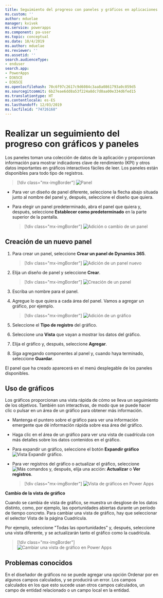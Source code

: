 ```yaml
---
title: Seguimiento del progreso con paneles y gráficos en aplicaciones basadas en modelos | Microsoft Docs
ms.custom: ''
author: mduelae
manager: kvivek
ms.service: powerapps
ms.component: pa-user
ms.topic: conceptual
ms.date: 10/4/2019
ms.author: mduelae
ms.reviewer: ''
ms.assetid: ''
search.audienceType:
- enduser
search.app:
- PowerApps
- D365CE
- D365CE
ms.openlocfilehash: 70c6f97c2617c9d6084c3aa8a0861793a0c059d5
ms.sourcegitcommit: 6b27eae6dd8a53f224a8dc7d0aa00e334d6fed15
ms.translationtype: HT
ms.contentlocale: es-ES
ms.lasthandoff: 12/03/2019
ms.locfileid: "74726168"
---
```

# <a name="track-your-progress-with-dashboards-and-charts"></a>Realizar un seguimiento del progreso con gráficos y paneles

Los paneles toman una colección de datos de la aplicación y proporcionan información para mostrar indicadores clave de rendimiento (KPI) y otros datos importantes en gráficos interactivos fáciles de leer. Los paneles están disponibles para todo tipo de registros.

> [!div class="mx-imgBorder"]
> ![Panel](media/Dashboard.png "Panel") 

-  Para ver un diseño de panel diferente, seleccione la flecha abajo situada junto al nombre del panel y, después, seleccione el diseño que quiera.
-  Para elegir un panel predeterminado, abra el panel que quiera y, después, seleccione **Establecer como predeterminado** en la parte superior de la pantalla.

   > [!div class="mx-imgBorder"]
   > ![Adición o cambio de un panel](media/add_dashboard.png "Adición o cambio de un panel") 

## <a name="create-a-new-dashboard"></a>Creación de un nuevo panel

1. Para crear un panel, seleccione **Crear un panel de Dynamics 365**. 

   > [!div class="mx-imgBorder"]
   > ![Adición de un panel nuevo](media/new_dashboard.png "Adición de un panel nuevo")
   
2. Elija un diseño de panel y seleccione **Crear**.  

   > [!div class="mx-imgBorder"]
   > ![Creación de un panel](media/create_dashboard.png "Crear un panel")
 
3. Escriba un nombre para el panel. 
4. Agregue lo que quiera a cada área del panel. Vamos a agregar un gráfico, por ejemplo. 

   > [!div class="mx-imgBorder"]
   > ![Adición de un gráfico](media/add_chart.png "Agregar un gráfico")
 
 5. Seleccione el **Tipo de registro** del gráfico.
 6. Seleccione una **Vista** que vayan a mostrar los datos del gráfico.
 7. Elija el gráfico y, después, seleccione **Agregar**.
 8. Siga agregando componentes al panel y, cuando haya terminado, seleccione **Guardar**. 
 
El panel que ha creado aparecerá en el menú desplegable de los paneles disponibles.

## <a name="use-charts"></a>Uso de gráficos 

Los gráficos proporcionan una vista rápida de cómo se lleva un seguimiento de los objetivos. También son interactivas, de modo que se puede hacer clic o pulsar en un área de un gráfico para obtener más información.

-   Mantenga el puntero sobre el gráfico para ver una información emergente que dé información rápida sobre esa área del gráfico.
-   Haga clic en el área de un gráfico para ver una vista de cuadrícula con más detalles sobre los datos contenidos en el gráfico.
-   Para expandir un gráfico, seleccione el botón **Expandir gráfico** ![Vista Expandir gráfico](media/expandviewbutton.png "Vista Expandir gráfico").
-   Para ver registros del gráfico o actualizar el gráfico, seleccione ![Más comandos](media/MoreButton.png "Más comandos") y, después, elija una acción: **Actualizar** o **Ver registros**.
     
     > [!div class="mx-imgBorder"]
     > ![Vista de gráficos en Power Apps](media/ViewOfCharts.png "Vista de gráficos en Power Apps")  
       

**Cambio de la vista de gráfico**
 
Cuando se cambia de vista de gráfico, se muestra un desglose de los datos distinto, como, por ejemplo, las oportunidades abiertas durante un período de tiempo concreto. Para cambiar una vista de gráfico, hay que seleccionar el selector Vista de la página Cuadrícula.

Por ejemplo, seleccione "Todas las oportunidades" y, después, seleccione una vista diferente, y se actualizarán tanto el gráfico como la cuadrícula.

> [!div class="mx-imgBorder"]
> ![Cambiar una vista de gráfico en Power Apps](media/ChangeChartView.png "Cambio de una vista de gráfico en Power Apps")

## <a name="known-issues"></a>Problemas conocidos  
En el diseñador de gráficos no se puede agregar una opción Ordenar por en algunos campos calculados, y se producirá un error.  Los campos calculados en los que esto sucede usan otros campos calculados, un campo de entidad relacionado o un campo local en la entidad.



